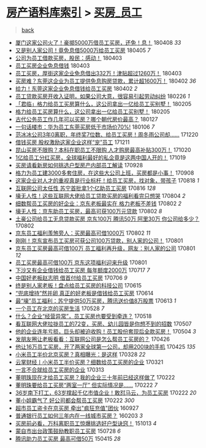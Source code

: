 [房产语料库索引](../../README.md)  > [买房_员工](买房_员工.md)
====
> [back](../README.md)

- [厦门这家公司火了！豪掷5000万借员工买房，还免！息！](http://jkwz.applinzi.com/ittc/7089582979003450378.html#%E5%8E%A6%E9%97%A8%E8%BF%99%E5%AE%B6%E5%85%AC%E5%8F%B8%E7%81%AB%E4%BA%86%EF%BC%81%E8%B1%AA%E6%8E%B75000%E4%B8%87%E5%80%9F%E5%91%98%E5%B7%A5%E4%B9%B0%E6%88%BF%EF%BC%8C%E8%BF%98%E5%85%8D%EF%BC%81%E6%81%AF%EF%BC%81) 180408 *33* 
- [又是别人家公司！竟免息借5000万给员工买房](http://jkwz.applinzi.com/ittc/7088395768207770635.html#%E5%8F%88%E6%98%AF%E5%88%AB%E4%BA%BA%E5%AE%B6%E5%85%AC%E5%8F%B8%EF%BC%81%E7%AB%9F%E5%85%8D%E6%81%AF%E5%80%9F5000%E4%B8%87%E7%BB%99%E5%91%98%E5%B7%A5%E4%B9%B0%E6%88%BF) 180405 *7* 
- [公司为员工借款买房，股民：感动！](http://jkwz.applinzi.com/ittc/7087860600455824395.html#%E5%85%AC%E5%8F%B8%E4%B8%BA%E5%91%98%E5%B7%A5%E5%80%9F%E6%AC%BE%E4%B9%B0%E6%88%BF%EF%BC%8C%E8%82%A1%E6%B0%91%EF%BC%9A%E6%84%9F%E5%8A%A8%EF%BC%81) 180403  
- [员工买房企业免息借钱](http://jkwz.applinzi.com/ittc/7087658777870599184.html#%E5%91%98%E5%B7%A5%E4%B9%B0%E6%88%BF%E4%BC%81%E4%B8%9A%E5%85%8D%E6%81%AF%E5%80%9F%E9%92%B1) 180403  
- [员工买房，厚街这家企业免息借出332万！津贴超过1260万！](http://jkwz.applinzi.com/ittc/7087653522252497930.html#%E5%91%98%E5%B7%A5%E4%B9%B0%E6%88%BF%EF%BC%8C%E5%8E%9A%E8%A1%97%E8%BF%99%E5%AE%B6%E4%BC%81%E4%B8%9A%E5%85%8D%E6%81%AF%E5%80%9F%E5%87%BA332%E4%B8%87%EF%BC%81%E6%B4%A5%E8%B4%B4%E8%B6%85%E8%BF%871260%E4%B8%87%EF%BC%81) 180403  
- [买房难？东莞这企业为员工提供免息购房贷款，累计超1600万！](http://jkwz.applinzi.com/ittc/7087433668127884295.html#%E4%B9%B0%E6%88%BF%E9%9A%BE%EF%BC%9F%E4%B8%9C%E8%8E%9E%E8%BF%99%E4%BC%81%E4%B8%9A%E4%B8%BA%E5%91%98%E5%B7%A5%E6%8F%90%E4%BE%9B%E5%85%8D%E6%81%AF%E8%B4%AD%E6%88%BF%E8%B4%B7%E6%AC%BE%EF%BC%8C%E7%B4%AF%E8%AE%A1%E8%B6%851600%E4%B8%87%EF%BC%81) 180402 *36* 
- [给力！东莞这家企业免息借钱给员工买房](http://jkwz.applinzi.com/ittc/7087409108192068618.html#%E7%BB%99%E5%8A%9B%EF%BC%81%E4%B8%9C%E8%8E%9E%E8%BF%99%E5%AE%B6%E4%BC%81%E4%B8%9A%E5%85%8D%E6%81%AF%E5%80%9F%E9%92%B1%E7%BB%99%E5%91%98%E5%B7%A5%E4%B9%B0%E6%88%BF) 180402 *2* 
- [员工贷款买房开收入证明，如果公司大意，很容易引起劳动纠纷](http://jkwz.applinzi.com/ittc/7074379545958679568.html#%E5%91%98%E5%B7%A5%E8%B4%B7%E6%AC%BE%E4%B9%B0%E6%88%BF%E5%BC%80%E6%94%B6%E5%85%A5%E8%AF%81%E6%98%8E%EF%BC%8C%E5%A6%82%E6%9E%9C%E5%85%AC%E5%8F%B8%E5%A4%A7%E6%84%8F%EF%BC%8C%E5%BE%88%E5%AE%B9%E6%98%93%E5%BC%95%E8%B5%B7%E5%8A%B3%E5%8A%A8%E7%BA%A0%E7%BA%B7) 180226 *1* 
- [「君临」格力给员工买房算什么，这公司拿出一亿给员工买别墅！](http://jkwz.applinzi.com/ittc/7066653014205400075.html#%E3%80%8C%E5%90%9B%E4%B8%B4%E3%80%8D%E6%A0%BC%E5%8A%9B%E7%BB%99%E5%91%98%E5%B7%A5%E4%B9%B0%E6%88%BF%E7%AE%97%E4%BB%80%E4%B9%88%EF%BC%8C%E8%BF%99%E5%85%AC%E5%8F%B8%E6%8B%BF%E5%87%BA%E4%B8%80%E4%BA%BF%E7%BB%99%E5%91%98%E5%B7%A5%E4%B9%B0%E5%88%AB%E5%A2%85%EF%BC%81) 180205  
- [格力给员工买房算什么，这公司拿出一亿给员工买别墅！](http://jkwz.applinzi.com/ittc/7066541862368576529.html#%E6%A0%BC%E5%8A%9B%E7%BB%99%E5%91%98%E5%B7%A5%E4%B9%B0%E6%88%BF%E7%AE%97%E4%BB%80%E4%B9%88%EF%BC%8C%E8%BF%99%E5%85%AC%E5%8F%B8%E6%8B%BF%E5%87%BA%E4%B8%80%E4%BA%BF%E7%BB%99%E5%91%98%E5%B7%A5%E4%B9%B0%E5%88%AB%E5%A2%85%EF%BC%81) 180205  
- [古代公务员工作几年可以买房？哪个朝代房价最高？](http://jkwz.applinzi.com/ittc/7063217209097061387.html#%E5%8F%A4%E4%BB%A3%E5%85%AC%E5%8A%A1%E5%91%98%E5%B7%A5%E4%BD%9C%E5%87%A0%E5%B9%B4%E5%8F%AF%E4%BB%A5%E4%B9%B0%E6%88%BF%EF%BC%9F%E5%93%AA%E4%B8%AA%E6%9C%9D%E4%BB%A3%E6%88%BF%E4%BB%B7%E6%9C%80%E9%AB%98%EF%BC%9F) 180127  
- [一句话楼市：华为员工东莞买房低于市场价70%!](http://jkwz.applinzi.com/ittc/7055490990054310929.html#%E4%B8%80%E5%8F%A5%E8%AF%9D%E6%A5%BC%E5%B8%82%EF%BC%9A%E5%8D%8E%E4%B8%BA%E5%91%98%E5%B7%A5%E4%B8%9C%E8%8E%9E%E4%B9%B0%E6%88%BF%E4%BD%8E%E4%BA%8E%E5%B8%82%E5%9C%BA%E4%BB%B770%25%21) 180106 *7* 
- [范冰冰公司3年0离职，年终奖7位数、给员工买房！周冬雨公司却……](http://jkwz.applinzi.com/ittc/7049100123978597392.html#%E8%8C%83%E5%86%B0%E5%86%B0%E5%85%AC%E5%8F%B83%E5%B9%B40%E7%A6%BB%E8%81%8C%EF%BC%8C%E5%B9%B4%E7%BB%88%E5%A5%967%E4%BD%8D%E6%95%B0%E3%80%81%E7%BB%99%E5%91%98%E5%B7%A5%E4%B9%B0%E6%88%BF%EF%BC%81%E5%91%A8%E5%86%AC%E9%9B%A8%E5%85%AC%E5%8F%B8%E5%8D%B4%E2%80%A6%E2%80%A6) 171220  
- [借钱买房 股权激励这家企业这样“宠”员工](http://jkwz.applinzi.com/ittc/7045694728975156240.html#%E5%80%9F%E9%92%B1%E4%B9%B0%E6%88%BF+%E8%82%A1%E6%9D%83%E6%BF%80%E5%8A%B1%E8%BF%99%E5%AE%B6%E4%BC%81%E4%B8%9A%E8%BF%99%E6%A0%B7%E2%80%9C%E5%AE%A0%E2%80%9D%E5%91%98%E5%B7%A5) 171211  
- [昆山买房不限购？本科在职员工不限购 人才购房最高补贴300万！](http://jkwz.applinzi.com/ittc/7026572691082052625.html#%E6%98%86%E5%B1%B1%E4%B9%B0%E6%88%BF%E4%B8%8D%E9%99%90%E8%B4%AD%EF%BC%9F%E6%9C%AC%E7%A7%91%E5%9C%A8%E8%81%8C%E5%91%98%E5%B7%A5%E4%B8%8D%E9%99%90%E8%B4%AD+%E4%BA%BA%E6%89%8D%E8%B4%AD%E6%88%BF%E6%9C%80%E9%AB%98%E8%A1%A5%E8%B4%B4300%E4%B8%87%EF%BC%81) 171020  
- [1亿给员工分红买房，全球福利最好的私企竟是这两中国人开的！](http://jkwz.applinzi.com/ittc/7026220015320302609.html#1%E4%BA%BF%E7%BB%99%E5%91%98%E5%B7%A5%E5%88%86%E7%BA%A2%E4%B9%B0%E6%88%BF%EF%BC%8C%E5%85%A8%E7%90%83%E7%A6%8F%E5%88%A9%E6%9C%80%E5%A5%BD%E7%9A%84%E7%A7%81%E4%BC%81%E7%AB%9F%E6%98%AF%E8%BF%99%E4%B8%A4%E4%B8%AD%E5%9B%BD%E4%BA%BA%E5%BC%80%E7%9A%84%EF%BC%81) 171019  
- [买房请看新房如何挑选户型房产内部员工解读](http://jkwz.applinzi.com/ittc/7018453641776858129.html#%E4%B9%B0%E6%88%BF%E8%AF%B7%E7%9C%8B%E6%96%B0%E6%88%BF%E5%A6%82%E4%BD%95%E6%8C%91%E9%80%89%E6%88%B7%E5%9E%8B%E6%88%BF%E4%BA%A7%E5%86%85%E9%83%A8%E5%91%98%E5%B7%A5%E8%A7%A3%E8%AF%BB) 170928  
- [格力为员工建3000多套住房，在这些大公司上班，买房都是小事！](http://jkwz.applinzi.com/ittc/7010969750954574608.html#%E6%A0%BC%E5%8A%9B%E4%B8%BA%E5%91%98%E5%B7%A5%E5%BB%BA3000%E5%A4%9A%E5%A5%97%E4%BD%8F%E6%88%BF%EF%BC%8C%E5%9C%A8%E8%BF%99%E4%BA%9B%E5%A4%A7%E5%85%AC%E5%8F%B8%E4%B8%8A%E7%8F%AD%EF%BC%8C%E4%B9%B0%E6%88%BF%E9%83%BD%E6%98%AF%E5%B0%8F%E4%BA%8B%EF%BC%81) 170908  
- [这家企业对人才的重视真是行业标杆！给员工买房，找对象，带孩子](http://jkwz.applinzi.com/ittc/7003177489621582864.html#%E8%BF%99%E5%AE%B6%E4%BC%81%E4%B8%9A%E5%AF%B9%E4%BA%BA%E6%89%8D%E7%9A%84%E9%87%8D%E8%A7%86%E7%9C%9F%E6%98%AF%E8%A1%8C%E4%B8%9A%E6%A0%87%E6%9D%86%EF%BC%81%E7%BB%99%E5%91%98%E5%B7%A5%E4%B9%B0%E6%88%BF%EF%BC%8C%E6%89%BE%E5%AF%B9%E8%B1%A1%EF%BC%8C%E5%B8%A6%E5%AD%A9%E5%AD%90) 170818 *1* 
- [互联网公司太任性 苏宁首批拿1个亿助员工买房](http://jkwz.applinzi.com/ittc/7002415572846117905.html#%E4%BA%92%E8%81%94%E7%BD%91%E5%85%AC%E5%8F%B8%E5%A4%AA%E4%BB%BB%E6%80%A7+%E8%8B%8F%E5%AE%81%E9%A6%96%E6%89%B9%E6%8B%BF1%E4%B8%AA%E4%BA%BF%E5%8A%A9%E5%91%98%E5%B7%A5%E4%B9%B0%E6%88%BF) 170816 *128* 
- [壕无人性！这些互联网大佬给员工贷款买房的福利看完只想哭](http://jkwz.applinzi.com/ittc/6997577797676303376.html#%E5%A3%95%E6%97%A0%E4%BA%BA%E6%80%A7%EF%BC%81%E8%BF%99%E4%BA%9B%E4%BA%92%E8%81%94%E7%BD%91%E5%A4%A7%E4%BD%AC%E7%BB%99%E5%91%98%E5%B7%A5%E8%B4%B7%E6%AC%BE%E4%B9%B0%E6%88%BF%E7%9A%84%E7%A6%8F%E5%88%A9%E7%9C%8B%E5%AE%8C%E5%8F%AA%E6%83%B3%E5%93%AD) 170804 *2* 
- [细数帮员工买房的好企业：京东老板最实在 格力老板不差钱](http://jkwz.applinzi.com/ittc/6997247573201781776.html#%E7%BB%86%E6%95%B0%E5%B8%AE%E5%91%98%E5%B7%A5%E4%B9%B0%E6%88%BF%E7%9A%84%E5%A5%BD%E4%BC%81%E4%B8%9A%EF%BC%9A%E4%BA%AC%E4%B8%9C%E8%80%81%E6%9D%BF%E6%9C%80%E5%AE%9E%E5%9C%A8+%E6%A0%BC%E5%8A%9B%E8%80%81%E6%9D%BF%E4%B8%8D%E5%B7%AE%E9%92%B1) 170802 *2* 
- [壕无人性：京东助员工买房，最高可获100万元贷款](http://jkwz.applinzi.com/ittc/6997203754628416529.html#%E5%A3%95%E6%97%A0%E4%BA%BA%E6%80%A7%EF%BC%9A%E4%BA%AC%E4%B8%9C%E5%8A%A9%E5%91%98%E5%B7%A5%E4%B9%B0%E6%88%BF%EF%BC%8C%E6%9C%80%E9%AB%98%E5%8F%AF%E8%8E%B7100%E4%B8%87%E5%85%83%E8%B4%B7%E6%AC%BE) 170802 *8* 
- [土豪公司给员工无息贷款买房 京东100万 腾讯50万 阿里30万 你公司给多少？](http://jkwz.applinzi.com/ittc/6997166533829461008.html#%E5%9C%9F%E8%B1%AA%E5%85%AC%E5%8F%B8%E7%BB%99%E5%91%98%E5%B7%A5%E6%97%A0%E6%81%AF%E8%B4%B7%E6%AC%BE%E4%B9%B0%E6%88%BF+%E4%BA%AC%E4%B8%9C100%E4%B8%87+%E8%85%BE%E8%AE%AF50%E4%B8%87+%E9%98%BF%E9%87%8C30%E4%B8%87+%E4%BD%A0%E5%85%AC%E5%8F%B8%E7%BB%99%E5%A4%9A%E5%B0%91%EF%BC%9F) 170802  
- [京东员工福利羡煞旁人：买房最高可借1000万](http://jkwz.applinzi.com/ittc/6997070550877602832.html#%E4%BA%AC%E4%B8%9C%E5%91%98%E5%B7%A5%E7%A6%8F%E5%88%A9%E7%BE%A1%E7%85%9E%E6%97%81%E4%BA%BA%EF%BC%9A%E4%B9%B0%E6%88%BF%E6%9C%80%E9%AB%98%E5%8F%AF%E5%80%9F1000%E4%B8%87) 170802 *11* 
- [刚刚！京东宣布员工买房可获公司100万贷款，别人家的公司！](http://jkwz.applinzi.com/ittc/6996873831636272145.html#%E5%88%9A%E5%88%9A%EF%BC%81%E4%BA%AC%E4%B8%9C%E5%AE%A3%E5%B8%83%E5%91%98%E5%B7%A5%E4%B9%B0%E6%88%BF%E5%8F%AF%E8%8E%B7%E5%85%AC%E5%8F%B8100%E4%B8%87%E8%B4%B7%E6%AC%BE%EF%BC%8C%E5%88%AB%E4%BA%BA%E5%AE%B6%E7%9A%84%E5%85%AC%E5%8F%B8%EF%BC%81) 170801  
- [京东员工买房最高可借100万 员工福利再升级，网友：别人家的公司](http://jkwz.applinzi.com/ittc/6996867593947055120.html#%E4%BA%AC%E4%B8%9C%E5%91%98%E5%B7%A5%E4%B9%B0%E6%88%BF%E6%9C%80%E9%AB%98%E5%8F%AF%E5%80%9F100%E4%B8%87+%E5%91%98%E5%B7%A5%E7%A6%8F%E5%88%A9%E5%86%8D%E5%8D%87%E7%BA%A7%EF%BC%8C%E7%BD%91%E5%8F%8B%EF%BC%9A%E5%88%AB%E4%BA%BA%E5%AE%B6%E7%9A%84%E5%85%AC%E5%8F%B8) 170801 *12* 
- [员工买房最高可借100万 京东这项福利迎来升级](http://jkwz.applinzi.com/ittc/6996858608774808593.html#%E5%91%98%E5%B7%A5%E4%B9%B0%E6%88%BF%E6%9C%80%E9%AB%98%E5%8F%AF%E5%80%9F100%E4%B8%87+%E4%BA%AC%E4%B8%9C%E8%BF%99%E9%A1%B9%E7%A6%8F%E5%88%A9%E8%BF%8E%E6%9D%A5%E5%8D%87%E7%BA%A7) 170801  
- [下沙又有企业借钱给员工买房 每年额度2000万](http://jkwz.applinzi.com/ittc/6991120818904761360.html#%E4%B8%8B%E6%B2%99%E5%8F%88%E6%9C%89%E4%BC%81%E4%B8%9A%E5%80%9F%E9%92%B1%E7%BB%99%E5%91%98%E5%B7%A5%E4%B9%B0%E6%88%BF+%E6%AF%8F%E5%B9%B4%E9%A2%9D%E5%BA%A62000%E4%B8%87) 170717 *7* 
- [中国好老板赵志明 借首付给员工买房](http://jkwz.applinzi.com/ittc/6987058941467821072.html#%E4%B8%AD%E5%9B%BD%E5%A5%BD%E8%80%81%E6%9D%BF%E8%B5%B5%E5%BF%97%E6%98%8E+%E5%80%9F%E9%A6%96%E4%BB%98%E7%BB%99%E5%91%98%E5%B7%A5%E4%B9%B0%E6%88%BF) 170706 *9* 
- [终是别人家老板！盘点给员工买房的科技公司](http://jkwz.applinzi.com/ittc/6979455466147939332.html#%E7%BB%88%E6%98%AF%E5%88%AB%E4%BA%BA%E5%AE%B6%E8%80%81%E6%9D%BF%EF%BC%81%E7%9B%98%E7%82%B9%E7%BB%99%E5%91%98%E5%B7%A5%E4%B9%B0%E6%88%BF%E7%9A%84%E7%A7%91%E6%8A%80%E5%85%AC%E5%8F%B8) 170615  
- [“兜底增持”然并卵 真正的好老板是借钱给员工买房](http://jkwz.applinzi.com/ittc/6979068461333349381.html#%E2%80%9C%E5%85%9C%E5%BA%95%E5%A2%9E%E6%8C%81%E2%80%9D%E7%84%B6%E5%B9%B6%E5%8D%B5+%E7%9C%9F%E6%AD%A3%E7%9A%84%E5%A5%BD%E8%80%81%E6%9D%BF%E6%98%AF%E5%80%9F%E9%92%B1%E7%BB%99%E5%91%98%E5%B7%A5%E4%B9%B0%E6%88%BF) 170614  
- [最“壕”员工福利：苏宁提供50万买房，腾讯送价值8万股票](http://jkwz.applinzi.com/ittc/6978670142207558661.html#%E6%9C%80%E2%80%9C%E5%A3%95%E2%80%9D%E5%91%98%E5%B7%A5%E7%A6%8F%E5%88%A9%EF%BC%9A%E8%8B%8F%E5%AE%81%E6%8F%90%E4%BE%9B50%E4%B8%87%E4%B9%B0%E6%88%BF%EF%BC%8C%E8%85%BE%E8%AE%AF%E9%80%81%E4%BB%B7%E5%80%BC8%E4%B8%87%E8%82%A1%E7%A5%A8) 170613 *1* 
- [一个员工在北京的买房生活](http://jkwz.applinzi.com/ittc/6972852435902006276.html#%E4%B8%80%E4%B8%AA%E5%91%98%E5%B7%A5%E5%9C%A8%E5%8C%97%E4%BA%AC%E7%9A%84%E4%B9%B0%E6%88%BF%E7%94%9F%E6%B4%BB) 170528 *7* 
- [什么？企业“经营异常”，员工买房也要受到牵连？](http://jkwz.applinzi.com/ittc/6969003453090104325.html#%E4%BB%80%E4%B9%88%EF%BC%9F%E4%BC%81%E4%B8%9A%E2%80%9C%E7%BB%8F%E8%90%A5%E5%BC%82%E5%B8%B8%E2%80%9D%EF%BC%8C%E5%91%98%E5%B7%A5%E4%B9%B0%E6%88%BF%E4%B9%9F%E8%A6%81%E5%8F%97%E5%88%B0%E7%89%B5%E8%BF%9E%EF%BC%9F) 170518  
- [看互联网大佬拉拢员工的72变，买房、幼儿园皆是你想不到的招数](http://jkwz.applinzi.com/ittc/6965061586426266629.html#%E7%9C%8B%E4%BA%92%E8%81%94%E7%BD%91%E5%A4%A7%E4%BD%AC%E6%8B%89%E6%8B%A2%E5%91%98%E5%B7%A5%E7%9A%8472%E5%8F%98%EF%BC%8C%E4%B9%B0%E6%88%BF%E3%80%81%E5%B9%BC%E5%84%BF%E5%9B%AD%E7%9A%86%E6%98%AF%E4%BD%A0%E6%83%B3%E4%B8%8D%E5%88%B0%E7%9A%84%E6%8B%9B%E6%95%B0) 170507  
- [他的企业连年亏损，巨头却被迫收购！员工股份套现后全款买房！](http://jkwz.applinzi.com/ittc/6963471302991021061.html#%E4%BB%96%E7%9A%84%E4%BC%81%E4%B8%9A%E8%BF%9E%E5%B9%B4%E4%BA%8F%E6%8D%9F%EF%BC%8C%E5%B7%A8%E5%A4%B4%E5%8D%B4%E8%A2%AB%E8%BF%AB%E6%94%B6%E8%B4%AD%EF%BC%81%E5%91%98%E5%B7%A5%E8%82%A1%E4%BB%BD%E5%A5%97%E7%8E%B0%E5%90%8E%E5%85%A8%E6%AC%BE%E4%B9%B0%E6%88%BF%EF%BC%81) 170504 *3* 
- [发朋友圈让老板看看：互联网公司是怎么帮员工买房的？](http://jkwz.applinzi.com/ittc/6960871499333370884.html#%E5%8F%91%E6%9C%8B%E5%8F%8B%E5%9C%88%E8%AE%A9%E8%80%81%E6%9D%BF%E7%9C%8B%E7%9C%8B%EF%BC%9A%E4%BA%92%E8%81%94%E7%BD%91%E5%85%AC%E5%8F%B8%E6%98%AF%E6%80%8E%E4%B9%88%E5%B8%AE%E5%91%98%E5%B7%A5%E4%B9%B0%E6%88%BF%E7%9A%84%EF%BC%9F) 170426  
- [他让16万员工买房，开了两家全球第一公司，却用200块的手机](http://jkwz.applinzi.com/ittc/6960443629649789957.html#%E4%BB%96%E8%AE%A916%E4%B8%87%E5%91%98%E5%B7%A5%E4%B9%B0%E6%88%BF%EF%BC%8C%E5%BC%80%E4%BA%86%E4%B8%A4%E5%AE%B6%E5%85%A8%E7%90%83%E7%AC%AC%E4%B8%80%E5%85%AC%E5%8F%B8%EF%BC%8C%E5%8D%B4%E7%94%A8200%E5%9D%97%E7%9A%84%E6%89%8B%E6%9C%BA) 170425 *135* 
- [小米员工半价北京买房？真相曝光：是这样](http://jkwz.applinzi.com/ittc/6950031556105208836.html#%E5%B0%8F%E7%B1%B3%E5%91%98%E5%B7%A5%E5%8D%8A%E4%BB%B7%E5%8C%97%E4%BA%AC%E4%B9%B0%E6%88%BF%EF%BC%9F%E7%9C%9F%E7%9B%B8%E6%9B%9D%E5%85%89%EF%BC%9A%E6%98%AF%E8%BF%99%E6%A0%B7) 170328 *22* 
- [云掌财经丨小米员工半价买房？细数给员工买房的企业](http://jkwz.applinzi.com/ittc/6947517609548448773.html#%E4%BA%91%E6%8E%8C%E8%B4%A2%E7%BB%8F%E4%B8%A8%E5%B0%8F%E7%B1%B3%E5%91%98%E5%B7%A5%E5%8D%8A%E4%BB%B7%E4%B9%B0%E6%88%BF%EF%BC%9F%E7%BB%86%E6%95%B0%E7%BB%99%E5%91%98%E5%B7%A5%E4%B9%B0%E6%88%BF%E7%9A%84%E4%BC%81%E4%B8%9A) 170321  
- [一言不合就给员工买房的企业](http://jkwz.applinzi.com/ittc/6944443115862754308.html#%E4%B8%80%E8%A8%80%E4%B8%8D%E5%90%88%E5%B0%B1%E7%BB%99%E5%91%98%E5%B7%A5%E4%B9%B0%E6%88%BF%E7%9A%84%E4%BC%81%E4%B8%9A) 170313  
- [董明珠现在才给员工买房？我的企业三十年前已经这样做了](http://jkwz.applinzi.com/ittc/6937505075034588165.html#%E8%91%A3%E6%98%8E%E7%8F%A0%E7%8E%B0%E5%9C%A8%E6%89%8D%E7%BB%99%E5%91%98%E5%B7%A5%E4%B9%B0%E6%88%BF%EF%BC%9F%E6%88%91%E7%9A%84%E4%BC%81%E4%B8%9A%E4%B8%89%E5%8D%81%E5%B9%B4%E5%89%8D%E5%B7%B2%E7%BB%8F%E8%BF%99%E6%A0%B7%E5%81%9A%E4%BA%86) 170222  
- [董明珠要给员工买房“两室一厅” 但实际情况是……](http://jkwz.applinzi.com/ittc/6937475890895389700.html#%E8%91%A3%E6%98%8E%E7%8F%A0%E8%A6%81%E7%BB%99%E5%91%98%E5%B7%A5%E4%B9%B0%E6%88%BF%E2%80%9C%E4%B8%A4%E5%AE%A4%E4%B8%80%E5%8E%85%E2%80%9D+%E4%BD%86%E5%AE%9E%E9%99%85%E6%83%85%E5%86%B5%E6%98%AF%E2%80%A6%E2%80%A6) 170222 *7* 
- [36岁南下打工，63岁撑起千亿市值企业！敢怼马云，为员工买房](http://jkwz.applinzi.com/ittc/6937390976237831172.html#36%E5%B2%81%E5%8D%97%E4%B8%8B%E6%89%93%E5%B7%A5%EF%BC%8C63%E5%B2%81%E6%92%91%E8%B5%B7%E5%8D%83%E4%BA%BF%E5%B8%82%E5%80%BC%E4%BC%81%E4%B8%9A%EF%BC%81%E6%95%A2%E6%80%BC%E9%A9%AC%E4%BA%91%EF%BC%8C%E4%B8%BA%E5%91%98%E5%B7%A5%E4%B9%B0%E6%88%BF) 170222 *20* 
- [董小姐霸气了 好公司都会帮员工买房](http://jkwz.applinzi.com/ittc/6937363059877348357.html#%E8%91%A3%E5%B0%8F%E5%A7%90%E9%9C%B8%E6%B0%94%E4%BA%86+%E5%A5%BD%E5%85%AC%E5%8F%B8%E9%83%BD%E4%BC%9A%E5%B8%AE%E5%91%98%E5%B7%A5%E4%B9%B0%E6%88%BF) 170222 *300* 
- [超市员工盗卡在京买房 牵出&quot;疯狂充值&quot;团伙](http://jkwz.applinzi.com/ittc/6882469182142153732.html#%E8%B6%85%E5%B8%82%E5%91%98%E5%B7%A5%E7%9B%97%E5%8D%A1%E5%9C%A8%E4%BA%AC%E4%B9%B0%E6%88%BF+%E7%89%B5%E5%87%BA%26quot%3B%E7%96%AF%E7%8B%82%E5%85%85%E5%80%BC%26quot%3B%E5%9B%A2%E4%BC%99) 160927  
- [普通银行员工如何三年内在一线城市买房？](http://jkwz.applinzi.com/ittc/6794659712356320261.html#%E6%99%AE%E9%80%9A%E9%93%B6%E8%A1%8C%E5%91%98%E5%B7%A5%E5%A6%82%E4%BD%95%E4%B8%89%E5%B9%B4%E5%86%85%E5%9C%A8%E4%B8%80%E7%BA%BF%E5%9F%8E%E5%B8%82%E4%B9%B0%E6%88%BF%EF%BC%9F) 160203 *3* 
- [买房前必看，万科离职员工惊爆挑选好户型诀窍！](http://jkwz.applinzi.com/ittc/6752710839226123269.html#%E4%B9%B0%E6%88%BF%E5%89%8D%E5%BF%85%E7%9C%8B%EF%BC%8C%E4%B8%87%E7%A7%91%E7%A6%BB%E8%81%8C%E5%91%98%E5%B7%A5%E6%83%8A%E7%88%86%E6%8C%91%E9%80%89%E5%A5%BD%E6%88%B7%E5%9E%8B%E8%AF%80%E7%AA%8D%EF%BC%81) 151013 *4* 
- [蒙自市出台政策鼓励教职员工买房](http://jkwz.applinzi.com/ittc/547650615350361589.html#%E8%92%99%E8%87%AA%E5%B8%82%E5%87%BA%E5%8F%B0%E6%94%BF%E7%AD%96%E9%BC%93%E5%8A%B1%E6%95%99%E8%81%8C%E5%91%98%E5%B7%A5%E4%B9%B0%E6%88%BF) 150728 *6* 
- [腾讯助力员工买房 最高可借50万](http://jkwz.applinzi.com/ittc/547650611403622193.html#%E8%85%BE%E8%AE%AF%E5%8A%A9%E5%8A%9B%E5%91%98%E5%B7%A5%E4%B9%B0%E6%88%BF+%E6%9C%80%E9%AB%98%E5%8F%AF%E5%80%9F50%E4%B8%87) 150415 *28* 
